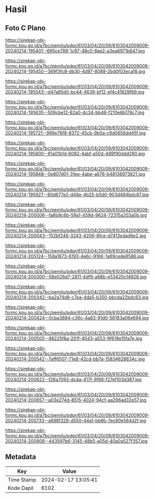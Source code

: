 # Hasil

## Foto C Plano

https://sirekap-obj-formc.kpu.go.id/a7bc/pemilu/pdpr/61/03/04/20/09/6103042009009-20240214-195401--695ce789-1c87-48c0-8ae2-a3ea8971b647.jpg

https://sirekap-obj-formc.kpu.go.id/a7bc/pemilu/pdpr/61/03/04/20/09/6103042009009-20240214-195450--369f3fc8-db30-4d97-8088-2bd0f03eca18.jpg

https://sirekap-obj-formc.kpu.go.id/a7bc/pemilu/pdpr/61/03/04/20/09/6103042009009-20240214-195543--d47a85d0-bc44-4639-bf12-ef4c41829f69.jpg

https://sirekap-obj-formc.kpu.go.id/a7bc/pemilu/pdpr/61/03/04/20/09/6103042009009-20240214-195635--509cbe12-62a0-4c34-bb46-f210e6b178c7.jpg

https://sirekap-obj-formc.kpu.go.id/a7bc/pemilu/pdpr/61/03/04/20/09/6103042009009-20240214-195721--999e76f8-8372-45cb-9b0a-c9d0656dd45f.jpg

https://sirekap-obj-formc.kpu.go.id/a7bc/pemilu/pdpr/61/03/04/20/09/6103042009009-20240214-195800--81a01b1d-6092-4abf-a50d-489f90ddd260.jpg

https://sirekap-obj-formc.kpu.go.id/a7bc/pemilu/pdpr/61/03/04/20/09/6103042009009-20240214-195848--0e807d01-31ee-4abe-a676-b48136973821.jpg

https://sirekap-obj-formc.kpu.go.id/a7bc/pemilu/pdpr/61/03/04/20/09/6103042009009-20240214-195927--80d677e2-d48e-4b25-b5d0-903d484bdc87.jpg

https://sirekap-obj-formc.kpu.go.id/a7bc/pemilu/pdpr/61/03/04/20/09/6103042009009-20240214-200006--fa8b9c6b-59a1-459d-9624-72315a203a0b.jpg

https://sirekap-obj-formc.kpu.go.id/a7bc/pemilu/pdpr/61/03/04/20/09/6103042009009-20240214-200043--152bf246-3243-4206-8fce-d7413edad6e2.jpg

https://sirekap-obj-formc.kpu.go.id/a7bc/pemilu/pdpr/61/03/04/20/09/6103042009009-20240214-205124--158a1873-6193-4e6c-9166-1a69cede8586.jpg

https://sirekap-obj-formc.kpu.go.id/a7bc/pemilu/pdpr/61/03/04/20/09/6103042009009-20240214-200300--58e026d7-2811-4df9-a68b-e53420c14926.jpg

https://sirekap-obj-formc.kpu.go.id/a7bc/pemilu/pdpr/61/03/04/20/09/6103042009009-20240214-200342--ba2a74d8-c7ea-4da5-b350-bbcda22bdc63.jpg

https://sirekap-obj-formc.kpu.go.id/a7bc/pemilu/pdpr/61/03/04/20/09/6103042009009-20240214-200424--0cba3884-c36c-4a83-91d0-56183a06e694.jpg

https://sirekap-obj-formc.kpu.go.id/a7bc/pemilu/pdpr/61/03/04/20/09/6103042009009-20240214-200505--48225f8a-201f-4043-a553-9f618e15fa7e.jpg

https://sirekap-obj-formc.kpu.go.id/a7bc/pemilu/pdpr/61/03/04/20/09/6103042009009-20240214-200542--7aff6507-71e8-42cd-bb7a-15834628634c.jpg

https://sirekap-obj-formc.kpu.go.id/a7bc/pemilu/pdpr/61/03/04/20/09/6103042009009-20240214-200622--f26a7093-dc4a-417f-9f88-f27ef103d387.jpg

https://sirekap-obj-formc.kpu.go.id/a7bc/pemilu/pdpr/61/03/04/20/09/6103042009009-20240214-200657--a03e274d-8515-4024-94cf-aa296ad32e57.jpg

https://sirekap-obj-formc.kpu.go.id/a7bc/pemilu/pdpr/61/03/04/20/09/6103042009009-20240214-200733--a698f329-d550-44a1-bb8b-7ec80e584d2f.jpg

https://sirekap-obj-formc.kpu.go.id/a7bc/pemilu/pdpr/61/03/04/20/09/6103042009009-20240214-200808--443597b6-3145-48b5-a05d-40a0a527f357.jpg


## Metadata

| Key        | Value               |
| ---------- | ------------------- |
| Time Stamp | 2024-02-17 13:05:41 |
| Kode Dapil | 6102                |



